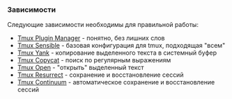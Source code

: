 ### Зависимости
Следующие зависимости необходимы для правильной работы: 

* [Tmux Plugin Manager](https://github.com/tmux-plugins/tpm) - понятно, без лишних слов
* [Tmux Sensible](https://github.com/tmux-plugins/tmux-sensible) - базовая конфигурация для tmux, подходящая "всем"
* [Tmux Yank](https://github.com/tmux-plugins/tmux-yank) - копирование выделенного текста в системный буфер
* [Tmux Copycat](https://github.com/tmux-plugins/tmux-copycat) - поиск по регулярным выражениям
* [Tmux Open](https://github.com/tmux-plugins/tmux-open) - "открыть" выделенный текст
* [Tmux Resurrect](https://github.com/tmux-plugins/tmux-resurrect) - сохранение и восстановление сессий
* [Tmux Continuum](https://github.com/tmux-plugins/tmux-continuum) - автоматическое сохранение и восстановление сессий
